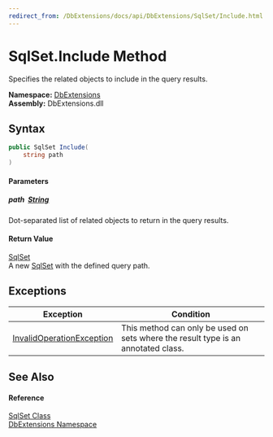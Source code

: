 ```yaml
---
redirect_from: /DbExtensions/docs/api/DbExtensions/SqlSet/Include.html
---
```


SqlSet.Include Method
=====================
Specifies the related objects to include in the query results.
  
**Namespace:** [DbExtensions][1]  
**Assembly:** DbExtensions.dll

Syntax
------

```csharp
public SqlSet Include(
	string path
)
```

#### Parameters

##### *path*  [String][2]
Dot-separated list of related objects to return in the query results.

#### Return Value
[SqlSet][3]  
A new [SqlSet][3] with the defined query path.

Exceptions
----------

| Exception                      | Condition                                                                         |
| ------------------------------ | --------------------------------------------------------------------------------- |
| [InvalidOperationException][4] | This method can only be used on sets where the result type is an annotated class. |


See Also
--------

#### Reference
[SqlSet Class][3]  
[DbExtensions Namespace][1]  

[1]: ../README.md
[2]: https://learn.microsoft.com/dotnet/api/system.string
[3]: README.md
[4]: https://learn.microsoft.com/dotnet/api/system.invalidoperationexception